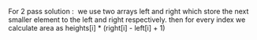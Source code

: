 For 2 pass solution :
​
we use two arrays left and right which store the next smaller element to the left and right respectively.
then for every index we calculate area as heights[i] * (right[i] - left[i] + 1)